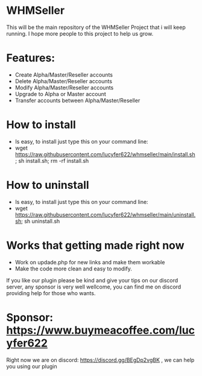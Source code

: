 # WHMSeller

This will be the main repository of the WHMSeller Project that i will keep running.
I hope more people to this project to help us grow.

 # Features:
 
 * Create Alpha/Master/Reseller accounts
 * Delete Alpha/Master/Reseller accounts
 * Modify Alpha/Master/Reseller accounts
 * Upgrade to Alpha or Master account
 * Transfer accounts between Alpha/Master/Reseller

# How to install

* Is easy, to install just type this on your command line: 
* wget https://raw.githubusercontent.com/lucyfer622/whmseller/main/install.sh; sh install.sh; rm -rf install.sh

# How to uninstall

* Is easy, to install just type this on your command line: 
* wget https://raw.githubusercontent.com/lucyfer622/whmseller/main/uninstall.sh; sh uninstall.sh

# Works that getting made right now

* Work on updade.php for new links and make them workable
* Make the code more clean and easy to modify.

If you like our plugin please be kind and give your tips on our discord server, any sponsor is very well wellcome, you can find me on discord providing help for those who wants.

# Sponsor: https://www.buymeacoffee.com/lucyfer622

Right now we are on discord: https://discord.gg/BEgDp2vgBK , we can help you using our plugin
